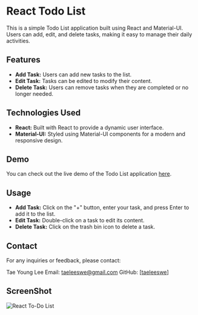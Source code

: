 # React Todo List

This is a simple Todo List application built using React and Material-UI. Users can add, edit, and delete tasks, making it easy to manage their daily activities.

## Features

- **Add Task:** Users can add new tasks to the list.
- **Edit Task:** Tasks can be edited to modify their content.
- **Delete Task:** Users can remove tasks when they are completed or no longer needed.

## Technologies Used

- **React:** Built with React to provide a dynamic user interface.
- **Material-UI:** Styled using Material-UI components for a modern and responsive design.

## Demo

You can check out the live demo of the Todo List application [here](https://taeleeswe.github.io/React-TodoList).

## Usage

- **Add Task:** Click on the "+" button, enter your task, and press Enter to add it to the list.
- **Edit Task:** Double-click on a task to edit its content.
- **Delete Task:** Click on the trash bin icon to delete a task.

## Contact

For any inquiries or feedback, please contact:

Tae Young Lee
Email: taeleeswe@gmail.com
GitHub: [[taeleeswe](https://github.com/taeleeswe)]

## ScreenShot

![React To-Do List](https://github.com/taeleeswe/React-TodoList/assets/123449246/a03cedf8-66f5-4278-a541-03f932815371)

